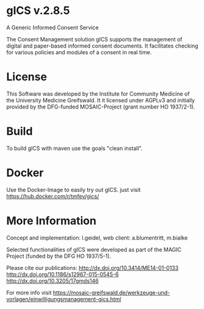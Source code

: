 # gICS v.2.8.5
A Generic Informed Consent Service

The Consent Management solution gICS supports the management of digital and paper-based informed consent documents. It facilitates checking for various policies and modules of a consent in real time.

# License
This Software was developed by the Institute for Community Medicine of the University Medicine Greifswald. It it licensed under AGPLv3 and initially provided by the DFG-funded MOSAIC-Project (grant number HO 1937/2-1).

# Build
To build gICS with maven use the goals "clean install".

# Docker
Use the Docker-Image to easily try out gICS. just visit https://hub.docker.com/r/tmfev/gics/

# More Information
Concept and implementation: l.geidel, web client: a.blumentritt, m.bialke

Selected functionalities of gICS were developed as part of the MAGIC Project (funded by the DFG HO 1937/5-1).

Please cite our publications: 
http://dx.doi.org/10.3414/ME14-01-0133
http://dx.doi.org/10.1186/s12967-015-0545-6
http://dx.doi.org/10.3205/17gmds146

For more info visit https://mosaic-greifswald.de/werkzeuge-und-vorlagen/einwilligungsmanagement-gics.html
